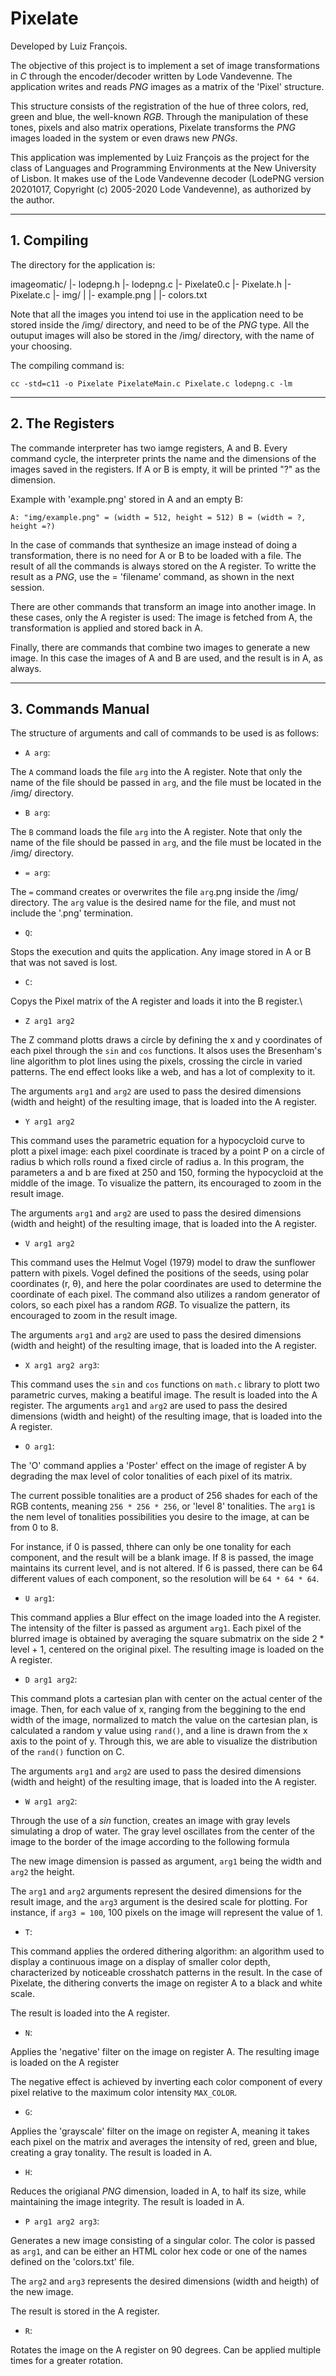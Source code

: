 # Pixelate 

Developed by Luiz François.

The objective of this project is to implement a set of image transformations in *C* through the encoder/decoder written by Lode Vandevenne. The application writes and reads *PNG* images as a matrix of the 'Pixel' structure. 

This structure consists of the registration of the hue of three colors, red, green and blue, the well-known *RGB*. Through the manipulation of these tones, pixels and also matrix operations, Pixelate transforms the *PNG* images loaded in the system or even draws new *PNGs*.

This application was implemented by Luiz François as the project for the class of Languages and Programming Environments at the New University of Lisbon. It makes use of the Lode Vandevenne decoder (LodePNG version 20201017, Copyright (c) 2005-2020 Lode Vandevenne), as authorized by the author.

---

 ## 1. Compiling

The directory for the application is:

imageomatic/
|- lodepng.h
|- lodepng.c
|- Pixelate0.c
|- Pixelate.h
|- Pixelate.c
|- img/
|  |- example.png
|  |- colors.txt

Note that all the images you intend toi use in the application need to be stored inside the /img/ directory, and need to be of the *PNG* type. All the outuput images will also be stored in the /img/ directory, with the name of your choosing.

The compiling command is:
```
cc -std=c11 -o Pixelate PixelateMain.c Pixelate.c lodepng.c -lm
```

---

## 2. The Registers

The commande interpreter has two iamge registers, A and B. Every command cycle, the interpreter prints the name and the dimensions of the images saved in the registers. If A or B is empty, it will be printed "?" as the dimension. 

Example with 'example.png' stored in A and an empty B:

```
A: "img/example.png" = (width = 512, height = 512) B = (width = ?, height =?)
```

In the case of commands that synthesize an image instead of doing a transformation, there is no need for A or B to be loaded with a file. The result of all the commands is always stored on the A register. To writte the result as a *PNG*, use the = 'filename' command, as shown in the next session.

There are other commands that transform an image into another image. In these cases, only the A register is used: The image is fetched from A, the transformation is applied and stored back in A.

Finally, there are commands that combine two images to generate a new image. In this case the images of A and B are used, and the result is in A, as always. 

---

## 3. Commands Manual

The structure of arguments and call of commands to be used is as follows:

* `A arg`:

The `A` command loads the file `arg` into the A register. Note that only the name of the file should be passed in `arg`, and the file must be located in the /img/ directory.


* `B arg`:

The `B` command loads the file `arg` into the A register. Note that only the name of the file should be passed in `arg`, and the file must be located in the /img/ directory.


* `= arg`:

The `=` command creates or overwrites the file `arg`.png inside the /img/ directory. The `arg` value is the desired name for the file, and must not include the '.png' termination.



* `Q`:

Stops the execution and quits the application. Any image stored in A or B that was not saved is lost.


* `C`:

Copys the Pixel matrix of the A register and loads it into the B register.\

* `Z arg1 arg2`

The Z command plotts draws a circle by defining the x and y coordinates of each pixel through the `sin` and `cos` functions. It alsos uses the Bresenham's line algorithm to plot lines using the pixels, crossing the circle in varied patterns. The end effect looks like a web, and has a lot of complexity to it.

The arguments `arg1` and `arg2` are used to pass the desired dimensions (width and height) of the resulting image, that is loaded into the A register.

* `Y arg1 arg2`

This command uses the  parametric equation for a hypocycloid curve to plott a pixel image: each pixel coordinate is traced by a point P on a circle of radius b which rolls round a fixed circle of radius a. In this program, the parameters a and b are fixed at 250 and 150, forming the hypocycloid at the middle of the image. To visualize the pattern, its encouraged to zoom in the result image.

The arguments `arg1` and `arg2` are used to pass the desired dimensions (width and height) of the resulting image, that is loaded into the A register.


* `V arg1 arg2`

This command uses the  Helmut Vogel (1979) model to draw the sunflower pattern with pixels. Vogel defined the positions of the seeds, using polar coordinates (r, θ), and here the polar coordinates are used to determine the coordinate of each pixel. The command also utilizes a random generator of colors, so each pixel has a random *RGB*. To visualize the pattern, its encouraged to zoom in the result image.

The arguments `arg1` and `arg2` are used to pass the desired dimensions (width and height) of the resulting image, that is loaded into the A register.

* `X arg1 arg2 arg3`:

This command uses the `sin` and `cos` functions on `math.c` library to plott two parametric curves, making a beatiful image. The result is loaded into the A register. The arguments `arg1` and `arg2` are used to pass the desired dimensions (width and height) of the resulting image, that is loaded into the A register.

* `O arg1`:

The 'O' command applies a 'Poster' effect on the image of register A by degrading the max level of color tonalities of each pixel of its matrix.

The current possible tonalities are a product of 256 shades for each of the RGB contents, meaning `256 * 256 * 256`, or 'level 8' tonalities. The `arg1` is the nem level of tonalities possibilities you desire to the image, at can be from 0 to 8.

For instance, if 0 is passed, thhere can only be one tonality for each component, and the result will be a blank image. If 8 is passed, the image maintains its current level, and is not altered. If 6 is passed, there can be 64 different values of each component, so the resolution will be `64 * 64 * 64`.

* `U arg1`:

This command applies a Blur effect on the image loaded into the A register. The intensity of the filter is passed as argument `arg1`. Each pixel of the blurred image is obtained by averaging the square submatrix on the side 2 * level + 1, centered on the original pixel. The resulting image is loaded on the A register.


* `D arg1 arg2`:

This command plots a cartesian plan with center on the actual center of the image. Then, for each value of x, ranging from the beggining to the end width of the image, normalized to match the value on the cartesian plan, is calculated a random y value using `rand()`, and a line is drawn from the x axis to the point of y. Through this, we are able to visualize the distribution of the `rand()` function on C. 

The arguments `arg1` and `arg2` are used to pass the desired dimensions (width and height) of the resulting image, that is loaded into the A register.


* `W arg1 arg2`:

Through the use of a *sin* function, creates an image with gray levels simulating a drop of water. The gray level oscillates from the center of the image to the border of the image according to the following formula

The new image dimension is passed as argument, `arg1` being the width and `arg2` the height.

The `arg1` and `arg2` arguments represent the desired dimensions for the result image, and the `arg3` argument is the desired scale for plotting. For instance, if `arg3 = 100`, 100 pixels on the image will represent the value of 1.

* `T`:

This command applies the ordered dithering algorithm: an algorithm used to display a continuous image on a display of smaller color depth, characterized by noticeable crosshatch patterns in the result. In the case of Pixelate, the dithering converts the image on register A to a black and white scale.

The result is loaded into the A register.

* `N`:

Applies the 'negative' filter on the image on register A. The resulting image is loaded on the A register

The negative effect is achieved by inverting each color component of every pixel relative to the maximum color intensity `MAX_COLOR`.

* `G`:

Applies the 'grayscale' filter on the image on register A, meaning it takes each pixel on the matrix and averages the intensity of red, green and blue, creating a gray tonality. The result is loaded in A.

* `H`:

 Reduces the origianal *PNG* dimension, loaded in A, to half its size, while maintaining the image integrity. The result is loaded in A.

* `P arg1 arg2 arg3`:

Generates a new image consisting of a singular color. The color is passed as `arg1`, and can be either an HTML color hex code or one of the names defined on the 'colors.txt' file.

 The `arg2` and `arg3` represents the desired dimensions (width and heigth) of the new image.

The result is stored in the A register.


* `R`:

Rotates the image on the A register on 90 degrees. Can be applied multiple times for a greater rotation.


